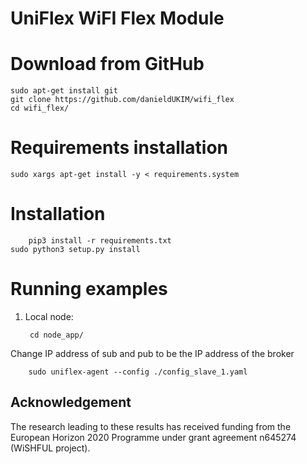 UniFlex WiFI Flex Module
============================

Download from GitHub
====================================

	sudo apt-get install git
	git clone https://github.com/danieldUKIM/wifi_flex
	cd wifi_flex/

Requirements installation
============

	sudo xargs apt-get install -y < requirements.system

Installation
============

        pip3 install -r requirements.txt
	sudo python3 setup.py install

Running examples
================

1. Local node:

        cd node_app/

Change IP address of sub and pub to be the IP address of the broker 

        sudo uniflex-agent --config ./config_slave_1.yaml

## Acknowledgement
The research leading to these results has received funding from the European
Horizon 2020 Programme under grant agreement n645274 (WiSHFUL project).
